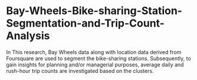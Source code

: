 # Bay-Wheels-Bike-sharing-Station-Segmentation-and-Trip-Count-Analysis
In This research, Bay Wheels data along with location data derived from Foursquare are used to segment the bike-sharing stations. Subsequently, to gain insights for planning and/or managerial purposes, average daily and rush-hour trip counts are investigated based on the clusters.
